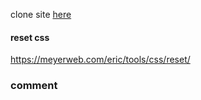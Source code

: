 clone site [here](https://besthorrorscenes.com/)

#### reset css

https://meyerweb.com/eric/tools/css/reset/

### comment
